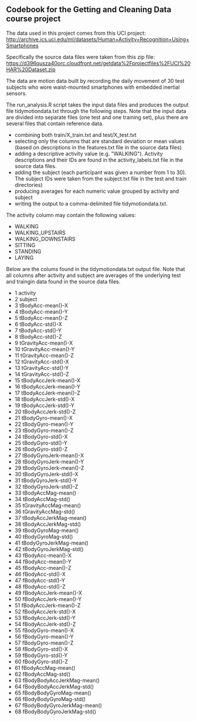 ## Codebook for the Getting and Cleaning Data course project

The data used in this project comes from this UCI project:
http://archive.ics.uci.edu/ml/datasets/Human+Activity+Recognition+Using+Smartphones

Specifically the source data files were taken from this zip file:
https://d396qusza40orc.cloudfront.net/getdata%2Fprojectfiles%2FUCI%20HAR%20Dataset.zip 

The data are motion data built by recording the daily movement of 30 test subjects who wore waist-mounted smartphones with embedded inertial sensors.

The run_analysis.R script takes the input data files and produces the output file tidymotiondata.txt through the following steps. Note that the input data are divided into separate files (one test and one training set), plus there are several files that contain reference data. 
* combining both train/X_train.txt and test/X_test.txt
* selecting only the columns that are standard deviation or mean values (based on descriptions in the features.txt file in the source data files)
* adding a descriptive activity value (e.g. "WALKING"). Activity descriptions and their IDs are found in the activity_labels.txt file in the source data files.
* adding the subject (each participant was given a number from 1 to 30). The subject IDs were taken from the subject.txt file in the test and train directories)
* producing averages for each numeric value grouped by activity and subject
* writing the output to a comma-delimited file tidymotiondata.txt.

The activity column may contain the following values:
* WALKING
* WALKING_UPSTAIRS
* WALKING_DOWNSTAIRS
* SITTING
* STANDING
* LAYING

Below are the colums found in the tidymotiondata.txt output file. Note that all columns after activity and subject are averages of the underlying test and traingin data found in the source data files.

* 1 activity
* 2 subject
* 3 tBodyAcc-mean()-X
* 4 tBodyAcc-mean()-Y
* 5 tBodyAcc-mean()-Z
* 6 tBodyAcc-std()-X
* 7 tBodyAcc-std()-Y
* 8 tBodyAcc-std()-Z
* 9 tGravityAcc-mean()-X
* 10 tGravityAcc-mean()-Y
* 11 tGravityAcc-mean()-Z
* 12 tGravityAcc-std()-X
* 13 tGravityAcc-std()-Y
* 14 tGravityAcc-std()-Z
* 15 tBodyAccJerk-mean()-X
* 16 tBodyAccJerk-mean()-Y
* 17 tBodyAccJerk-mean()-Z
* 18 tBodyAccJerk-std()-X
* 19 tBodyAccJerk-std()-Y
* 20 tBodyAccJerk-std()-Z
* 21 tBodyGyro-mean()-X
* 22 tBodyGyro-mean()-Y
* 23 tBodyGyro-mean()-Z
* 24 tBodyGyro-std()-X
* 25 tBodyGyro-std()-Y
* 26 tBodyGyro-std()-Z
* 27 tBodyGyroJerk-mean()-X
* 28 tBodyGyroJerk-mean()-Y
* 29 tBodyGyroJerk-mean()-Z
* 30 tBodyGyroJerk-std()-X
* 31 tBodyGyroJerk-std()-Y
* 32 tBodyGyroJerk-std()-Z
* 33 tBodyAccMag-mean()
* 34 tBodyAccMag-std()
* 35 tGravityAccMag-mean()
* 36 tGravityAccMag-std()
* 37 tBodyAccJerkMag-mean()
* 38 tBodyAccJerkMag-std()
* 39 tBodyGyroMag-mean()
* 40 tBodyGyroMag-std()
* 41 tBodyGyroJerkMag-mean()
* 42 tBodyGyroJerkMag-std()
* 43 fBodyAcc-mean()-X
* 44 fBodyAcc-mean()-Y
* 45 fBodyAcc-mean()-Z
* 46 fBodyAcc-std()-X
* 47 fBodyAcc-std()-Y
* 48 fBodyAcc-std()-Z
* 49 fBodyAccJerk-mean()-X
* 50 fBodyAccJerk-mean()-Y
* 51 fBodyAccJerk-mean()-Z
* 52 fBodyAccJerk-std()-X
* 53 fBodyAccJerk-std()-Y
* 54 fBodyAccJerk-std()-Z
* 55 fBodyGyro-mean()-X
* 56 fBodyGyro-mean()-Y
* 57 fBodyGyro-mean()-Z
* 58 fBodyGyro-std()-X
* 59 fBodyGyro-std()-Y
* 60 fBodyGyro-std()-Z
* 61 fBodyAccMag-mean()
* 62 fBodyAccMag-std()
* 63 fBodyBodyAccJerkMag-mean()
* 64 fBodyBodyAccJerkMag-std()
* 65 fBodyBodyGyroMag-mean()
* 66 fBodyBodyGyroMag-std()
* 67 fBodyBodyGyroJerkMag-mean()
* 68 fBodyBodyGyroJerkMag-std()

